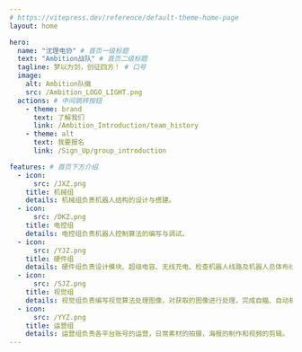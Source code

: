 ```yaml
---
# https://vitepress.dev/reference/default-theme-home-page
layout: home

hero:
  name: "沈理电协" # 首页一级标题
  text: "Ambition战队" # 首页二级标题
  tagline: 梦以为剑，创征四方！ # 口号
  image:
    alt: Ambition队徽
    src: /Ambition_LOGO_LIGHT.png
  actions: # 中间跳转按钮
    - theme: brand
      text: 了解我们
      link: /Ambition_Introduction/team_history
    - theme: alt
      text: 我要报名
      link: /Sign_Up/group_introduction

features: # 首页下方介绍
  - icon:
      src: /JXZ.png
    title: 机械组
    details: 机械组负责机器人结构的设计与搭建。
  - icon:
      src: /DKZ.png
    title: 电控组
    details: 电控组负责机器人控制算法的编写与调试。
  - icon:
      src: /YJZ.png
    title: 硬件组
    details: 硬件组负责设计模块、超级电容、无线充电、检查机器人线路及机器人总体布线布局安排。
  - icon:
      src: /SJZ.png
    title: 视觉组
    details: 视觉组负责编写视觉算法处理图像，对获取的图像进行处理，完成自瞄、自动机器人及雷达的开发任务。
  - icon:
      src: /YYZ.png
    title: 运营组
    details: 运营组负责各平台账号的运营，日常素材的拍摄，海报的制作和视频的剪辑。
---
```


<confetti />